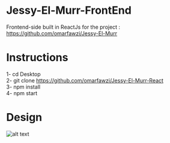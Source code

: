 # Jessy-El-Murr-FrontEnd
Frontend-side built in ReactJs for the project : https://github.com/omarfawzi/Jessy-El-Murr
# Instructions
1- cd Desktop <br>
2- git clone https://github.com/omarfawzi/Jessy-El-Murr-React <br>
3- npm install <br>
4- npm start <br>
# Design
![alt text](https://i.imgur.com/D6O5H2d.jpg)
